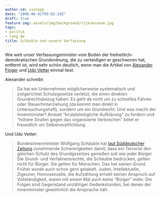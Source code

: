 ```yaml
---
author-id: isotopp
date: "2008-06-01T05:02:19Z"
draft: true
feature-img: assets/img/background/rijksmuseum.jpg
tags:
- politik
- lang_de
title: Schäuble und unsere Verfassung
---
```

Wie weit unser Verfassungsminister vom Boden der freiheitlich-demokratischen Grundordnung, die zu verteidigen er geschworen hat, entfernt ist, wird sehr schön deutlich, wenn man die Artikel von  <a href="http://www.genevainformation.ch/2008/05/31/datenschutz-selbstverpflichtung-statt-rechtsstaat/">Alexander Finger</a> und <a href="http://www.lawblog.de/index.php/archives/2008/06/01/burger-von-schaubles-gnaden/">Udo Vetter</a> einmal liest. 


Alexander schreibt: <blockquote>Da hat ein Unternehmen möglicherweise systematisch und zielgerichtet Schutzgesetze verletzt, die einen direkten Grundrechtsbezug haben. Es geht da nicht um zu schnelles Fahren oder Steuerhinterziehung (da kommt man direkt in Untersuchungshaft), sondern um ein Grundrecht.
Und was macht der Innenminister?
Anstatt &#8220;brutalstmögliche Aufklärung&#8221; zu fordern und &#8220;höhere Strafen gegen das organisierte Verbrechen&#8221; bittet er  freundlich um Selbstverpflichtung.</blockquote> Und Udo Vetter: <blockquote>Bundesinnenminister Wolfgang Schäuble hat <a href="http://www.sueddeutsche.de/deutschland/artikel/233/177694/">laut Süddeutscher Zeitung</a> zunehmende Schwierigkeiten damit, dass ein Terrorist den gleichen Schutz des Grundgesetzes genießen soll wie jeder Bürger. 
Die Grund- und Verfahrensrechte, die Schäuble bedrücken, gelten nicht für Bürger. Sie gelten für Menschen. Das hat seinen Grund. Früher wurde auch schon gern gelabelt. Juden, Intellektuelle, Zigeuner, Homosexuelle, die Aufzählung erhebt keinen Anspruch auf Vollständigkeit, waren mit einem Mal auch keine &#8220;Bürger&#8221; mehr. Die Folgen sind Gegenstand unzähliger Gedenkstunden, bei denen der Innenminister gewöhnlich die Ansprache hält.</blockquote>
